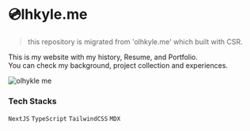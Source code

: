 # 💿lhkyle.me

> this repository is migrated from 'olhkyle.me' which built with CSR.

This is my website with my history, Resume, and Portfolio. <Br/> You can check my background, project collection and
experiences.

![olhykle me](https://github.com/olhkyle/olhkyle-documented/assets/99726297/256539d3-fc47-4b02-aa3e-b45173c05874)


### Tech Stacks

`NextJS` `TypeScript` `TailwindCSS` `MDX`
